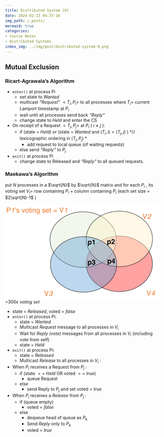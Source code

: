 ```yaml
---
title: Distributed System (9)
date: 2024-02-23 04:37:16
img_path: /_posts/
mermaid: true
categories:
- Course Notes
- Distributed Systems
index_img: ../img/post/distributed-system-9.png
---
```


## Mutual Exclusion

### Ricart-Agrawala’s Algorithm

- `enter()` at process Pi
  - set state to *Wanted*
  - multicast *“Request”* $<T_i, P_i>$ to all processes
    where $T_i =$ current Lamport timestamp at $P_i$ 
  - wait until all processes send back *“Reply”*
  - change state to *Held* and enter the CS
- On receipt of a Request $<T_j, P_j>$ at $P_i$ ( $i \ne j$ ):
  - if (state = *Held*) or (state = *Wanted* and $(T_i, i) < (T_j, j)$ ) *// lexicographic ordering in $(T_j, P_j)$ *
    - add request to local queue (of waiting requests)
  - else send *“Reply”* to $P_j$ 
- `exit()` at process Pi
  - change state to Released and *“Reply”* to all queued requests.

### Maekawa’s Algorithm

put $N$ processes in a $\sqrt{N}$ by $\sqrt{N}$ matrix and for each $P_i$ , its voting set $V_i =$ row containing $P_i$ + column containing $P_i$ (each set size = $2\sqrt{N}-1$ )

![](../img/post/distributed-system-9.png)=300x
_voting set_

- state = *Released*, voted = *false*
- `enter()` at process Pi:
  - state = *Wanted*
  - Multicast *Request* message to all processes in $V_i$ 
  - Wait for *Reply (vote)* messages from all processes in $V_i$ (including vote from self)
  - state = *Held*
- `exit()` at process Pi:
  - state = *Released*
  - Multicast *Release* to all processes in $V_i$ :
- When $P_i$ receives a Request from $P_j$ :
  - if (state $==$ *Held* OR voted $==$ *true*)
    - queue Request
  - else
    - send Reply to $P_j$ and set voted $=$ *true*
- When $P_i$ receives a *Release* from $P_j$ :
  - if (queue empty)
    - voted $=$ *false*
  - else
    - dequeue head of queue as $P_k$ 
    - Send *Reply* only to $P_k$ 
    - voted = *true*